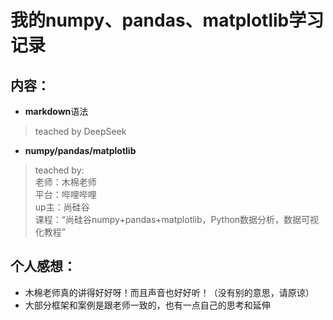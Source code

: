 # 我的numpy、pandas、matplotlib学习记录
## 内容：
- **markdown**语法
> teached by DeepSeek
- **numpy/pandas/matplotlib**
> teached by:<br>
> 老师：木棉老师<br>
> 平台：哔哩哔哩<br>
> up主：尚硅谷<br>
> 课程：“尚硅谷numpy+pandas+matplotlib，Python数据分析，数据可视化教程”<br>
## 个人感想：
- 木棉老师真的讲得好好呀！而且声音也好好听！（没有别的意思，请原谅）
- 大部分框架和案例是跟老师一致的，也有一点自己的思考和延伸

